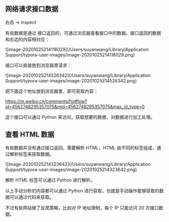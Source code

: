 ## 网络请求接口数据

右击 -> inspect

有些数据是通过 接口返回的，可通过浏览器查看接口中的数据。接口返回的数据和右边的内容相对应：

![image-20201025214118029](/Users/suyanwang/Library/Application Support/typora-user-images/image-20201025214118029.png)

接口可以直接放到浏览器里请求：

![image-20201025214526342](/Users/suyanwang/Library/Application Support/typora-user-images/image-20201025214526342.png)



把下面这个地址放到浏览器里，即可获取内容：

https://m.weibo.cn/comments/hotflow?id=4562748295357075&mid=4562748295357075&max_id_type=0

这个接口可以通过 Python 来访问，获取想要的数据，对数据进行加工处理。



## 查看 HTML 数据

有些数据并没有通过接口返回，需要解析 HTML，HTML 由不同的标签组成，通过解析标签来获取数据。

![image-20201025214323642](/Users/suyanwang/Library/Application Support/typora-user-images/image-20201025214323642.png)



解析 HTML 标签可以通过 Python 进行解析。



以上手动分析的内容都可以通过 Python 进行获取，也就是手动操作能够获取的数据可以通过代码来获取。



不过有些网站做了反爬策略，比如对 IP 地址限制，每个 IP 只能访问 20 次接口数据。